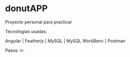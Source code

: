 # donutAPP
Proyecto personal para practicar

Tecnologías usadas:

Angular | Featherjs | MySQL | MySQL WorkBenc | Postman

Pasos:
n-